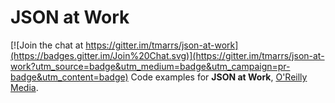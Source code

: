 JSON at Work
============

[![Join the chat at https://gitter.im/tmarrs/json-at-work](https://badges.gitter.im/Join%20Chat.svg)](https://gitter.im/tmarrs/json-at-work?utm_source=badge&utm_medium=badge&utm_campaign=pr-badge&utm_content=badge)
Code examples for __JSON at Work__, [O'Reilly Media](http://www.oreilly.com/).
